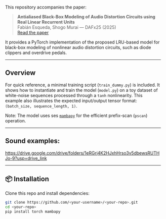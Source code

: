 This repository accompanies the paper:

> **Antialiased Black-Box Modeling of Audio Distortion Circuits using Real Linear Recurrent Units**  
> Fabián Esqueda, Shogo Murai — DAFx25 (2025)  
> [Read the paper](https://dafx25.dii.univpm.it/wp-content/uploads/2025/07/DAFx25_paper_61.pdf)

It provides a PyTorch implementation of the proposed LRU-based model for black-box modeling of nonlinear audio distortion circuits, such as diode clippers and overdrive pedals.

---

## Overview

For quick reference, a minimal training script (`train_dummy.py`) is included. It shows how to instantiate and train the model (`model.py`) on a toy dataset of white-noise sequences processed through a `tanh` nonlinearity. This example also illustrates the expected input/output tensor format: `(batch_size, sequence_length, 1)`.

Note: The model uses ses [`mambapy`](https://github.com/alxndrTL/mamba.py) for the efficient prefix-scan (`pscan`) operation.

---

## Sound examples:

https://drive.google.com/drive/folders/1eRGrj4K2HJxhHrso3v5dbewsRUTHJo-9?usp=drive_link

---

## 📦 Installation

Clone this repo and install dependencies:

```bash
git clone https://github.com/<your-username>/<your-repo>.git
cd <your-repo>
pip install torch mambapy
